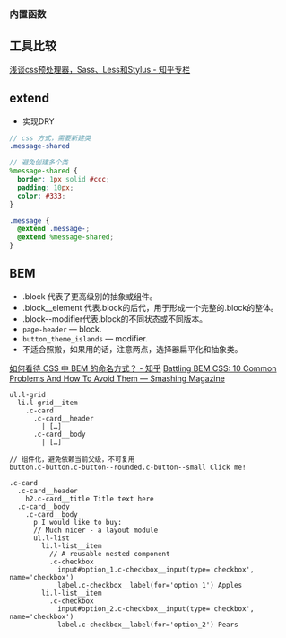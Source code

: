 ### 内置函数

## 工具比较
[浅谈css预处理器，Sass、Less和Stylus - 知乎专栏](https://zhuanlan.zhihu.com/p/23382462)

## extend
* 实现DRY

```scss
// css 方式，需要新建类
.message-shared

// 避免创建多个类
%message-shared {
  border: 1px solid #ccc;
  padding: 10px;
  color: #333;
}

.message {
  @extend .message-;
  @extend %message-shared;
}
```


## BEM
* .block 代表了更高级别的抽象或组件。
* .block__element 代表.block的后代，用于形成一个完整的.block的整体。
* .block--modifier代表.block的不同状态或不同版本。
* `page-header` — block.
* `button_theme_islands` — modifier.
* 不适合照搬，如果用的话，注意两点，选择器扁平化和抽象类。

[如何看待 CSS 中 BEM 的命名方式？ - 知乎](https://www.zhihu.com/question/21935157/answer/19836373)
[Battling BEM CSS: 10 Common Problems And How To Avoid Them — Smashing Magazine](https://www.smashingmagazine.com/2016/06/battling-bem-extended-edition-common-problems-and-how-to-avoid-them/)

```pug
ul.l-grid
  li.l-grid__item
    .c-card
      .c-card__header
        | […]
      .c-card__body
        | […]

// 组件化，避免依赖当前父级，不可复用
button.c-button.c-button--rounded.c-button--small Click me!

.c-card
  .c-card__header
    h2.c-card__title Title text here
  .c-card__body
    .c-card__body
      p I would like to buy:
      // Much nicer - a layout module
      ul.l-list
        li.l-list__item
          // A reusable nested component
          .c-checkbox
            input#option_1.c-checkbox__input(type='checkbox', name='checkbox')
            label.c-checkbox__label(for='option_1') Apples
        li.l-list__item
          .c-checkbox
            input#option_2.c-checkbox__input(type='checkbox', name='checkbox')
            label.c-checkbox__label(for='option_2') Pears
```
